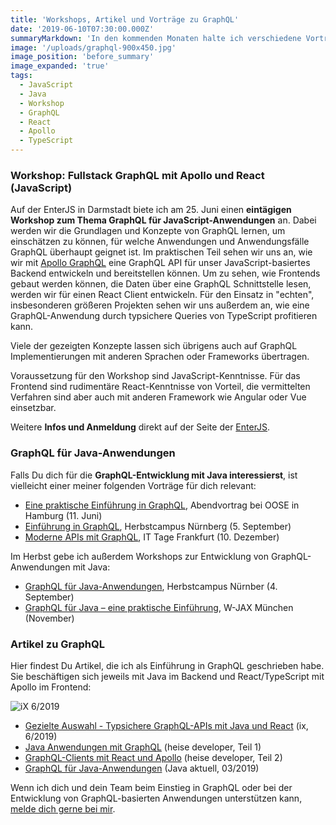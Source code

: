 ```yaml
---
title: 'Workshops, Artikel und Vorträge zu GraphQL'
date: '2019-06-10T07:30:00.000Z'
summaryMarkdown: 'In den kommenden Monaten halte ich verschiedene Vorträge zu GraphQL und biete auch öffentliche Workshop dazu an. Wenn Du mehr über GraphQL erfahren möchtest, ist vielleicht etwas interessantes dabei'
image: '/uploads/graphql-900x450.jpg'
image_position: 'before_summary'
image_expanded: 'true'
tags:
  - JavaScript
  - Java
  - Workshop
  - GraphQL
  - React
  - Apollo
  - TypeScript
---
```


### Workshop: Fullstack GraphQL mit Apollo und React (JavaScript)

Auf der EnterJS in Darmstadt biete ich am 25. Juni einen **eintägigen Workshop zum Thema GraphQL für JavaScript-Anwendungen** an. Dabei werden wir die Grundlagen und Konzepte von GraphQL lernen,
um einschätzen zu können, für welche Anwendungen und Anwendungsfälle GraphQL überhaupt geignet ist. Im praktischen Teil sehen wir uns an, wie
wir mit [Apollo GraphQL](https://www.apollographql.com/) eine GraphQL API für unser JavaScript-basiertes Backend entwickeln und bereitstellen können.
Um zu sehen, wie Frontends gebaut werden können, die Daten über eine GraphQL Schnittstelle lesen, werden wir für einen React Client entwickeln.
Für den Einsatz in "echten", insbesonderen größeren Projekten sehen wir uns außerdem an, wie eine GraphQL-Anwendung durch typsichere Queries von TypeScript profitieren kann.

Viele der gezeigten Konzepte lassen sich übrigens auch auf GraphQL Implementierungen mit anderen Sprachen oder Frameworks übertragen.

Voraussetzung für den Workshop sind JavaScript-Kenntnisse. Für das Frontend sind rudimentäre React-Kenntnisse von Vorteil, die vermittelten Verfahren sind aber
auch mit anderen Framework wie Angular oder Vue einsetzbar.

Weitere **Infos und Anmeldung** direkt auf der Seite der [EnterJS](https://www.enterjs.de/single?id=8565&fullstack-graphql-mit-apollo-und-react).

### GraphQL für Java-Anwendungen

Falls Du dich für die **GraphQL-Entwicklung mit Java interessierst**, ist vielleicht einer meiner folgenden Vorträge für dich relevant:

- [Eine praktische Einführung in GraphQL](https://www.oose.de/abendvortrag/praktische-einfuehrung-graphql/), Abendvortrag bei OOSE in Hamburg (11. Juni)
- [Einführung in GraphQL](https://www.herbstcampus.de/lecture.php?id=8678&source=0), Herbstcampus Nürnberg (5. September)
- [Moderne APIs mit GraphQL](https://www.ittage.informatik-aktuell.de/fileadmin/docs/IT-Tage_2019_Programm.pdf), IT Tage Frankfurt (10. Dezember)

Im Herbst gebe ich außerdem Workshops zur Entwicklung von GraphQL-Anwendungen mit Java:

- [GraphQL für Java-Anwendungen](https://www.herbstcampus.de/lecture.php?id=8680&source=0), Herbstcampus Nürnber (4. September)
- [GraphQL für Java – eine praktische Einführung](https://jax.de/software-architecture/workshop-graphql-fuer-java-eine-praktische-einfuehrung/), W-JAX München (November)

### Artikel zu GraphQL

Hier findest Du Artikel, die ich als Einführung in GraphQL geschrieben habe. Sie beschäftigen sich jeweils
mit Java im Backend und React/TypeScript mit Apollo im Frontend:

![iX 6/2019](/uploads/ix-float.jpeg)

- [Gezielte Auswahl - Typsichere GraphQL-APIs mit Java und React](https://www.heise.de/select/ix/2019/6/1909808311106276205) (ix, 6/2019)
- [Java Anwendungen mit GraphQL](https://www.heise.de/developer/artikel/Java-Anwendungen-mit-GraphQL-Teil-1-4205852.html) (heise developer, Teil 1)
- [GraphQL-Clients mit React und Apollo](https://www.heise.de/developer/artikel/GraphQL-Clients-mit-React-und-Apollo-Teil-2-4273017.html) (heise developer, Teil 2)
- [GraphQL für Java-Anwendungen](https://www.doag.org/de/home/news/java-aktuell-032019-ist-online-java-verbindet-1/detail/) (Java aktuell, 03/2019)

Wenn ich dich und dein Team beim Einstieg in GraphQL oder bei der Entwicklung von GraphQL-basierten Anwendungen unterstützen kann, [melde dich gerne bei mir](/contact).
